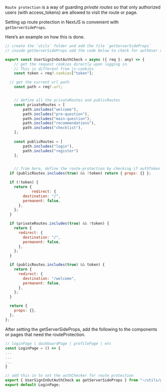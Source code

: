 `Route protection` is a way of guarding _private routes_ so that only authorized users (with access_tokens) are allowed to visit the route or page.

Setting up route protection in NextJS is convenient with `getServerSideProps`.

Here’s an example on how this is done.
```javascript
// create the `utils` folder and add the file `getServerSideProps`
// insude getServerSideProps add the code below to check for authUser credentials

export const UserSignInOutAuthCheck = async ({ req }: any) => {
	// get the request cookies directly upon logging in. 
	// This is different from js-cookies
	const token = req?.cookies["token"];

  // get the current url path 
	const path = req?.url;


	// define all the privateRoutes and publicRoutes
	const privateRoutes = [
		path.includes("welcome"),
		path.includes("pre-question"),
		path.includes("main-question"),
		path.includes("recommendations"),
		path.includes("checklist"),
	];
	
	const publicRoutes = [
		path.includes("login"), 
		path.includes("register")
	];


	// from here, define the route-protection by checking if authToken is available
  if (publicRoutes.includes(true) && !token) return { props: {} };

  if (!token) {
    return {
			redirect: {
        destination: "/",
        permanent: false,
      },
    };
  }

  if (privateRoutes.includes(true) && !token) {
    return {
      redirect: {
        destination: "/",
        permanent: false,
      },
    };
  }

  if (publicRoutes.includes(true) && token) {
    return {
      redirect: {
        destination: "/welcome",
        permanent: false,
      },
    };
  }

  return {
    props: {},
  };
};
```

After setting the getServerSideProps, add the following to the components or pages that need the routeProtection.
```javascript
// loginPage | dashboardPage | profilePage | etc
const LoginPage = () => {
...
...
...
}

// add this in to set the authChecker for route protection
export { UserSignInOutAuthCheck as getServerSideProps } from "~/utils/getServerSideProps";
export default LoginPage;
```
